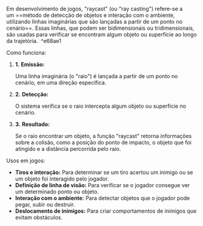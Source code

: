 Em desenvolvimento de jogos, "raycast" (ou "ray casting") refere-se a um ==método de detecção de objetos e interação com o ambiente, utilizando linhas imaginárias que são lançadas a partir de um ponto no cenário==. Essas linhas, que podem ser bidimensionais ou tridimensionais, são usadas para verificar se encontram algum objeto ou superfície ao longo da trajetória.  ^e68ae1

Como funciona:

1. **1.** **Emissão:**
    
    Uma linha imaginária (o "raio") é lançada a partir de um ponto no cenário, em uma direção específica. 
    
2. **2.** **Detecção:**
    
    O sistema verifica se o raio intercepta algum objeto ou superfície no cenário. 
    
3. **3.** **Resultado:**
    
    Se o raio encontrar um objeto, a função "raycast" retorna informações sobre a colisão, como a posição do ponto de impacto, o objeto que foi atingido e a distância percorrida pelo raio. 
    

Usos em jogos:

- **Tiros e interação:** Para determinar se um tiro acertou um inimigo ou se um objeto foi interagido pelo jogador. 
- **Definição de linha de visão:** Para verificar se o jogador consegue ver um determinado ponto ou objeto. 
- **Interação com o ambiente:** Para detectar objetos que o jogador pode pegar, subir ou destruir. 
- **Deslocamento de inimigos:** Para criar comportamentos de inimigos que evitam obstáculos.